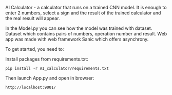 AI Calculator - a calculator that runs on a trained CNN model. It is enough to enter 2 numbers, select a sign and the result of the trained calculator and the real result will appear.

In the Model.py you can see how the model was trained with dataset. Dataset which contains pairs of numbers, operation number and result. Web app was made with web framework Sanic which offers asynchrony.

To get started, you need to:

Install packages from requirements.txt:
```
pip install -r AI_calculator/requirements.txt
```
Then launch App.py and open in browser:
```
http://localhost:9001/
```
